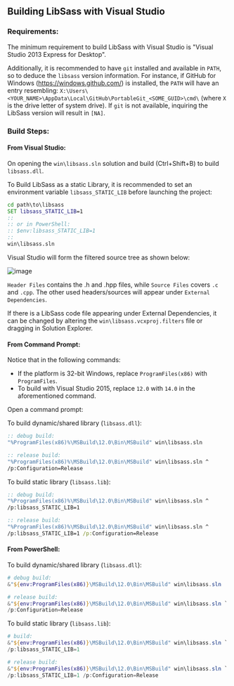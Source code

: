 ## Building LibSass with Visual Studio

### Requirements:

The minimum requirement to build LibSass with Visual Studio is "Visual Studio 2013 Express for Desktop".

Additionally, it is recommended to have `git` installed and available in `PATH`, so to deduce the `libsass` version information. For instance, if GitHub for Windows (https://windows.github.com/) is installed, the `PATH` will have an entry resembling: `X:\Users\<YOUR_NAME>\AppData\Local\GitHub\PortableGit_<SOME_GUID>\cmd\` (where `X` is the drive letter of system drive). If `git` is not available, inquiring the LibSass version will result in `[NA]`.

### Build Steps:

#### From Visual Studio:

On opening the `win\libsass.sln` solution and build (Ctrl+Shift+B) to build `libsass.dll`.

To Build LibSass as a static Library, it is recommended to set an environment variable `libsass_STATIC_LIB` before launching the project:

```cmd
cd path\to\libsass
SET libsass_STATIC_LIB=1
::
:: or in PowerShell:
:: $env:libsass_STATIC_LIB=1
::
win\libsass.sln
```

Visual Studio will form the filtered source tree as shown below:

![image](https://cloud.githubusercontent.com/assets/3840695/9298985/aae9e072-44bf-11e5-89eb-e7995c098085.png)

`Header Files` contains the .h and .hpp files, while `Source Files` covers `.c` and `.cpp`. The other used headers/sources will appear under `External Dependencies`.

If there is a LibSass code file appearing under External Dependencies, it can be changed by altering the `win\libsass.vcxproj.filters` file or dragging in Solution Explorer.

#### From Command Prompt:

Notice that in the following commands:

* If the platform is 32-bit Windows, replace `ProgramFiles(x86)` with `ProgramFiles`.
* To build with Visual Studio 2015, replace `12.0` with `14.0` in the aforementioned command.

Open a command prompt:

To build dynamic/shared library (`libsass.dll`):

```cmd
:: debug build:
"%ProgramFiles(x86)%\MSBuild\12.0\Bin\MSBuild" win\libsass.sln

:: release build:
"%ProgramFiles(x86)%\MSBuild\12.0\Bin\MSBuild" win\libsass.sln ^
/p:Configuration=Release
```

To build static library (`libsass.lib`):

```cmd
:: debug build:
"%ProgramFiles(x86)%\MSBuild\12.0\Bin\MSBuild" win\libsass.sln ^
/p:libsass_STATIC_LIB=1

:: release build:
"%ProgramFiles(x86)%\MSBuild\12.0\Bin\MSBuild" win\libsass.sln ^
/p:libsass_STATIC_LIB=1 /p:Configuration=Release
```

#### From PowerShell:

To build dynamic/shared library (`libsass.dll`):

```powershell
# debug build:
&"${env:ProgramFiles(x86)}\MSBuild\12.0\Bin\MSBuild" win\libsass.sln

# release build:
&"${env:ProgramFiles(x86)}\MSBuild\12.0\Bin\MSBuild" win\libsass.sln `
/p:Configuration=Release
```

To build static library (`libsass.lib`):

```powershell
# build:
&"${env:ProgramFiles(x86)}\MSBuild\12.0\Bin\MSBuild" win\libsass.sln `
/p:libsass_STATIC_LIB=1

# release build:
&"${env:ProgramFiles(x86)}\MSBuild\12.0\Bin\MSBuild" win\libsass.sln `
/p:libsass_STATIC_LIB=1 /p:Configuration=Release
```
